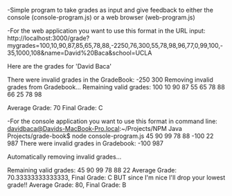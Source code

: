 -Simple program to take grades as input and give feedback to either the console (console-program.js) or a web browser (web-program.js)

-For the web application you want to use this format in the URL input:
http://localhost:3000/grade?mygrades=100,10,90,87,85,65,78,88,-2250,76,300,55,78,98,96,77,0,99,100,-35,1000,108&name=David%20Baca&school=UCLA

Here are the grades for 'David Baca'

There were invalid grades in the GradeBook: -250 300 
Removing invalid grades from Gradebook...
Remaining valid grades:
100
10
90
87
55
65
78
88
66
25
78
98

Average Grade: 70
Final Grade: C



-For the console application you want to use this format in command line:
davidbaca@Davids-MacBook-Pro.local:~/Projects/NPM Java Projects/grade-book$ node console-program.js 45 90 99 78 88 -100 22 987
There were invalid grades in Gradebook:
-100
987

Automatically removing invalid grades...

Remaining valid grades:
45
90
99
78
88
22
Average Grade: 70.33333333333333, Final Grade: C
BUT since I'm nice I'll drop your lowest grade!!
Average Grade: 80, Final Grade: B

